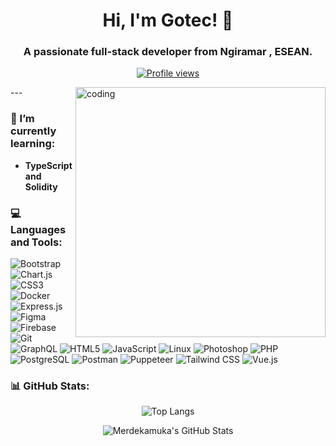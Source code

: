 <h1 align="center">Hi, I'm Gotec! 👋</h1>
<h3 align="center">A passionate full-stack developer from Ngiramar , ESEAN.</h3>

<p align="center">
  <a href="https://github.com/Merdekamuka"><img src="https://komarev.com/ghpvc/?username=Merdekamuka&style=flat-square" alt="Profile views"/></a>
</p>
<img align="right" alt="coding" width="400" src="https://user-images.githubusercontent.com/55389276/140866485-8fb1c876-9a8f-4d6a-98dc-08c4981eaf70.gif">
---

### 🌱 I’m currently learning:
- **TypeScript and Solidity**



### 💻 Languages and Tools:
<p align="left">
  <img src="https://img.shields.io/badge/-Bootstrap-%23563D7C?style=flat&logo=bootstrap&logoColor=white" alt="Bootstrap"/>
  <img src="https://img.shields.io/badge/-Chart.js-%23FF6384?style=flat&logo=chart.js&logoColor=white" alt="Chart.js"/>
  <img src="https://img.shields.io/badge/-CSS3-%231572B6?style=flat&logo=css3&logoColor=white" alt="CSS3"/>
  <img src="https://img.shields.io/badge/-Docker-%232496ED?style=flat&logo=docker&logoColor=white" alt="Docker"/>
  <img src="https://img.shields.io/badge/-Express.js-%23000000?style=flat&logo=express&logoColor=white" alt="Express.js"/>
  <img src="https://img.shields.io/badge/-Figma-%23F24E1E?style=flat&logo=figma&logoColor=white" alt="Figma"/>
  <img src="https://img.shields.io/badge/-Firebase-%23039BE5?style=flat&logo=firebase&logoColor=white" alt="Firebase"/>
  <img src="https://img.shields.io/badge/-Git-%23F05032?style=flat&logo=git&logoColor=white" alt="Git"/>
  <img src="https://img.shields.io/badge/-GraphQL-%23E10098?style=flat&logo=graphql&logoColor=white" alt="GraphQL"/>
  <img src="https://img.shields.io/badge/-HTML5-%23E34F26?style=flat&logo=html5&logoColor=white" alt="HTML5"/>
  <img src="https://img.shields.io/badge/-JavaScript-%23F7DF1E?style=flat&logo=javascript&logoColor=black" alt="JavaScript"/>
  <img src="https://img.shields.io/badge/-Linux-%23FCC624?style=flat&logo=linux&logoColor=black" alt="Linux"/>

  <img src="https://img.shields.io/badge/-Photoshop-%2331A8FF?style=flat&logo=adobephotoshop&logoColor=white" alt="Photoshop"/>
  <img src="https://img.shields.io/badge/-PHP-%23777BB4?style=flat&logo=php&logoColor=white" alt="PHP"/>
  <img src="https://img.shields.io/badge/-PostgreSQL-%23336791?style=flat&logo=postgresql&logoColor=white" alt="PostgreSQL"/>
  <img src="https://img.shields.io/badge/-Postman-%23FF6C37?style=flat&logo=postman&logoColor=white" alt="Postman"/>
  <img src="https://img.shields.io/badge/-Puppeteer-%2340B5A4?style=flat&logo=puppeteer&logoColor=white" alt="Puppeteer"/>

  <img src="https://img.shields.io/badge/-Tailwind_CSS-%2338B2AC?style=flat&logo=tailwindcss&logoColor=white" alt="Tailwind CSS"/>
  <img src="https://img.shields.io/badge/-Vue.js-%234FC08D?style=flat&logo=vue.js&logoColor=white" alt="Vue.js"/>
</p>

### 📊 GitHub Stats:

<p align="center">
  <img src="https://github-readme-stats.vercel.app/api/top-langs/?username=Merdekamuka&theme=algolia&layout=compact" alt="Top Langs"/>
</p>

<p align="center">
  <img src="https://github-readme-stats.vercel.app/api?username=Merdekamuka&show_icons=true&theme=algolia" alt="Merdekamuka's GitHub Stats"/>
</p>
